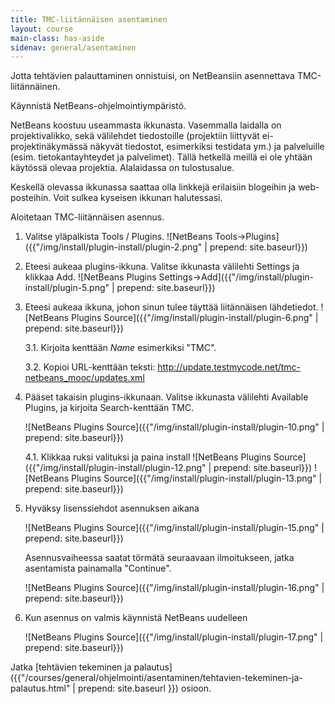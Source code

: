 ```yaml
---
title: TMC-liitännäisen asentaminen
layout: course
main-class: has-aside
sidenav: general/asentaminen
---
```

Jotta tehtävien palauttaminen onnistuisi, on NetBeansiin asennettava TMC-liitännäinen.

Käynnistä NetBeans-ohjelmointiympäristö.

NetBeans koostuu useammasta ikkunasta. Vasemmalla laidalla on projektivalikko, sekä välilehdet tiedostoille (projektiin liittyvät ei-projektinäkymässä näkyvät tiedostot, esimerkiksi testidata ym.) ja palveluille (esim. tietokantayhteydet ja palvelimet). Tällä hetkellä meillä ei ole yhtään käytössä olevaa projektia. Alalaidassa on tulostusalue.

Keskellä olevassa ikkunassa saattaa olla linkkejä erilaisiin blogeihin ja web-posteihin. Voit sulkea kyseisen ikkunan halutessasi.

Aloitetaan TMC-liitännäisen asennus. 

1. Valitse yläpalkista Tools / Plugins.
  ![NetBeans Tools->Plugins]({{"/img/install/plugin-install/plugin-2.png" | prepend: site.baseurl}})
2. Eteesi aukeaa plugins-ikkuna. Valitse ikkunasta välilehti Settings ja klikkaa Add.
  ![NetBeans Plugins Settings->Add]({{"/img/install/plugin-install/plugin-5.png" | prepend: site.baseurl}})
3. Eteesi aukeaa ikkuna, johon sinun tulee täyttää liitännäisen lähdetiedot.
    ![NetBeans Plugins Source]({{"/img/install/plugin-install/plugin-6.png" | prepend: site.baseurl}})
    
    3.1. Kirjoita kenttään *Name* esimerkiksi "TMC".

    3.2. Kopioi URL-kenttään teksti: <http://update.testmycode.net/tmc-netbeans_mooc/updates.xml>

4. Pääset takaisin plugins-ikkunaan. Valitse ikkunasta välilehti Available Plugins, ja kirjoita Search-kenttään TMC.
    
    ![NetBeans Plugins Source]({{"/img/install/plugin-install/plugin-10.png" | prepend: site.baseurl}})
    
    4.1. Klikkaa ruksi valituksi ja paina install
        ![NetBeans Plugins Source]({{"/img/install/plugin-install/plugin-12.png" | prepend: site.baseurl}})
        ![NetBeans Plugins Source]({{"/img/install/plugin-install/plugin-13.png" | prepend: site.baseurl}})
5. Hyväksy lisenssiehdot asennuksen aikana

    ![NetBeans Plugins Source]({{"/img/install/plugin-install/plugin-15.png" | prepend: site.baseurl}})

    Asennusvaiheessa saatat törmätä seuraavaan ilmoitukseen, jatka asentamista painamalla "Continue".

    ![NetBeans Plugins Source]({{"/img/install/plugin-install/plugin-16.png" | prepend: site.baseurl}})

9. Kun asennus on valmis käynnistä NetBeans uudelleen

	![NetBeans Plugins Source]({{"/img/install/plugin-install/plugin-17.png" | prepend: site.baseurl}})

Jatka [tehtävien tekeminen ja palautus]({{"/courses/general/ohjelmointi/asentaminen/tehtavien-tekeminen-ja-palautus.html" | prepend: site.baseurl }}) osioon.